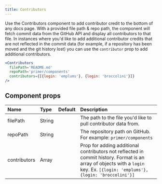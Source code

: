 ```yaml
---
title: Contributors
---
```


Use the Contributors component to add contributor credit to the bottom of any docs page. With a provided file path & repo path, the component will fetch commit data from the GitHub API and display all contributors to that file. In instances where you'd like to add additional contributor credits that are not reflected in the commit data (for example, if a repository has been moved and the git history lost) you can use the `contributor` prop to add additional contributors.


```.jsx
<Contributors
  filePath='README.md'
  repoPath='primer/components'
  contributors={[{login: 'emplums'}, {login: 'broccolini'}]}
/>
```

## Component props

| Name | Type | Default | Description |
| :- | :- | :-: | :- |
| filePath | String | | The path to the file you'd like to pull contributor data from. |
| repoPath | String | | The repository path on GitHub. For example: `primer/components` |
| contributors | Array | | Prop for adding additional contributors not reflected in commit history. Format is an array of objects with a `login` key. Ex. `[{login: 'emplums'}, {login: 'broccolini'}]` |
